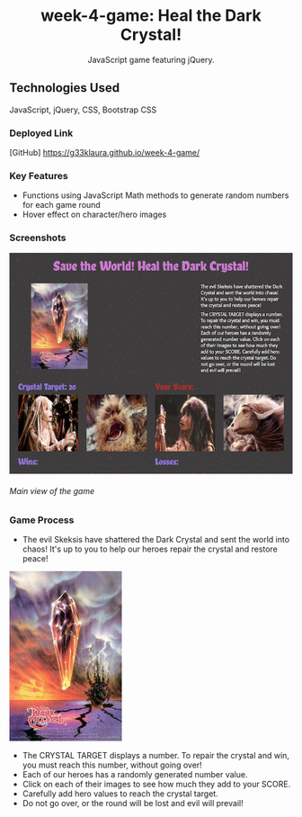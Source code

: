 <h1 align="center">week-4-game: Heal the Dark Crystal!</h1>
<!-- App Description -->
<div align="center">JavaScript game featuring jQuery.</div>
 

## Technologies Used
JavaScript, jQuery, CSS, Bootstrap CSS


### Deployed Link
[GitHub] https://g33klaura.github.io/week-4-game/


### Key Features
* Functions using JavaScript Math methods to generate random numbers for each game round
* Hover effect on character/hero images


### Screenshots
![Main Screen](assets/images/crystal_screen.png)
###### Main view of the game


### Game Process
* The evil Skeksis have shattered the Dark Crystal and sent the world into chaos! It's up to you to help our heroes repair the crystal and restore peace!

![dark-crystal-poster](assets/images/Poster-darkcrystal-sm.jpg)

* The CRYSTAL TARGET displays a number. To repair the crystal and win, you must reach this number, without going over! 
* Each of our heroes has a randomly generated number value. 
* Click on each of their images to see how much they add to your SCORE. 
* Carefully add hero values to reach the crystal target. 
* Do not go over, or the round will be lost and evil will prevail!
